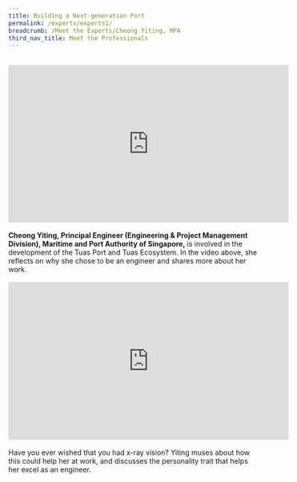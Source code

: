 ```yaml
---
title: Building a Next-generation Port
permalink: /experts/experts1/
breadcrumb: /Meet the Experts/Cheong Yiting, MPA
third_nav_title: Meet the Professionals
---
```





<br>
<div class="bp-youtube">
<iframe width="560" height="315" src="https://www.youtube.com/embed/JxOFDQi9P58" frameborder="0" allow="accelerometer; autoplay; clipboard-write; encrypted-media; gyroscope; picture-in-picture" allowfullscreen></iframe>
</div>
<br>
<b>Cheong Yiting, Principal Engineer (Engineering & Project Management Division), Maritime and Port Authority of Singapore,</b> is involved in the development of the Tuas Port and Tuas Ecosystem. In the video above, she reflects on why she chose to be an engineer and shares more about her work. 
<br>
<br>
<div class="bp-youtube">
<iframe width="560" height="315" src="https://www.youtube.com/embed/VaDcXAF4INY" frameborder="0" allow="accelerometer; autoplay; clipboard-write; encrypted-media; gyroscope; picture-in-picture" allowfullscreen></iframe>
</div>
<br>
Have you ever wished that you had x-ray vision? Yiting muses about how this could help her at work, and discusses the personality trait that helps her excel as an engineer.
